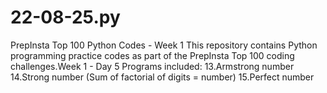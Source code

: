 # 22-08-25.py
PrepInsta Top 100 Python Codes - Week 1 This repository contains Python programming practice codes as part of the PrepInsta Top 100 coding challenges.Week 1 - Day 5 Programs included:  13.Armstrong number  14.Strong number (Sum of factorial of digits = number)  15.Perfect number
